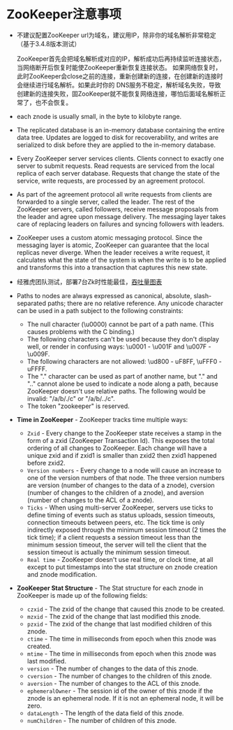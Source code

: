 # ZooKeeper注意事项

* 不建议配置ZooKeeper url为域名，建议用IP，除非你的域名解析非常稳定（基于3.4.8版本测试）

    ZooKeeper首先会把域名解析成对应的IP，解析成功后再持续监听连接状态，当网络断开后恢复时能使ZooKeeper重新恢复连接状态。
    如果网络恢复时，此时ZooKeeper会close之前的连接，重新创建新的连接，在创建新的连接时会继续进行域名解析。如果此时你的
    DNS服务不稳定，解析域名失败，导致创建新的连接失败，固ZooKeeper就不能恢复网络连接，哪怕后面域名解析正常了，也不会恢复。

* each znode is usually small, in the byte to kilobyte range.

* The replicated database is an in-memory database containing the entire data tree. Updates are logged to disk for recoverability,
and writes are serialized to disk before they are applied to the in-memory database.
 
* Every ZooKeeper server services clients. Clients connect to exactly one server to submit requests. Read requests are serviced 
from the local replica of each server database. Requests that change the state of the service, write requests, are processed by 
an agreement protocol.

* As part of the agreement protocol all write requests from clients are forwarded to a single server, called the leader. 
The rest of the ZooKeeper servers, called followers, receive message proposals from the leader and agree upon message delivery. 
The messaging layer takes care of replacing leaders on failures and syncing followers with leaders.

* ZooKeeper uses a custom atomic messaging protocol. Since the messaging layer is atomic, ZooKeeper can guarantee that 
the local replicas never diverge. When the leader receives a write request, it calculates what the state of the system
 is when the write is to be applied and transforms this into a transaction that captures this new state.

* 经雅虎团队测试，部署7台Zk时性能最佳，[吞吐量图表](http://zookeeper.apache.org/doc/r3.5.5/zookeeperOver.html#zkPerfRW)

* Paths to nodes are always expressed as canonical, absolute, slash-separated paths; there are no relative reference. 
Any unicode character can be used in a path subject to the following constraints:

    * The null character (\u0000) cannot be part of a path name. (This causes problems with the C binding.)
    * The following characters can't be used because they don't display well, or render in confusing ways: \u0001 - \u001F and \u007F - \u009F.
    * The following characters are not allowed: \ud800 - uF8FF, \uFFF0 - uFFFF.
    * The "." character can be used as part of another name, but "." and ".." cannot alone be used to indicate a node along a path, because ZooKeeper doesn't use relative paths. The following would be invalid: "/a/b/./c" or "/a/b/../c".
    * The token "zookeeper" is reserved.

* **Time in ZooKeeper** - ZooKeeper tracks time multiple ways:

    * `Zxid` - Every change to the ZooKeeper state receives a stamp in the form of a zxid (ZooKeeper Transaction Id). 
    This exposes the total ordering of all changes to ZooKeeper. Each change will have a unique zxid and if zxid1 is smaller 
    than zxid2 then zxid1 happened before zxid2.
    * `Version numbers` - Every change to a node will cause an increase to one of the version numbers of that node. 
    The three version numbers are version (number of changes to the data of a znode), cversion (number of changes to the children of a znode), 
    and aversion (number of changes to the ACL of a znode).
    * `Ticks` - When using multi-server ZooKeeper, servers use ticks to define timing of events such as status uploads, session timeouts, 
    connection timeouts between peers, etc. The tick time is only indirectly exposed through the minimum session timeout (2 times the tick time); 
    if a client requests a session timeout less than the minimum session timeout, the server will tell the client that the session timeout 
    is actually the minimum session timeout.
    * `Real time` - ZooKeeper doesn't use real time, or clock time, at all except to put timestamps into the stat structure on znode creation and znode modification.

* **ZooKeeper Stat Structure** - The Stat structure for each znode in ZooKeeper is made up of the following fields:

    * `czxid` - The zxid of the change that caused this znode to be created.
    * `mzxid` - The zxid of the change that last modified this znode.
    * `pzxid` - The zxid of the change that last modified children of this znode.
    * `ctime` - The time in milliseconds from epoch when this znode was created.
    * `mtime` - The time in milliseconds from epoch when this znode was last modified.
    * `version` - The number of changes to the data of this znode.
    * `cversion` - The number of changes to the children of this znode.
    * `aversion` - The number of changes to the ACL of this znode.
    * `ephemeralOwner` - The session id of the owner of this znode if the znode is an ephemeral node. If it is not an ephemeral node, it will be zero.
    * `dataLength` - The length of the data field of this znode.
    * `numChildren` - The number of children of this znode.

